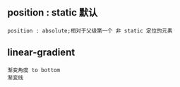 ## position : static 默认
    position : absolute;相对于父级第一个 非 static 定位的元素

## linear-gradient
    渐变角度 to bottom
    渐变线